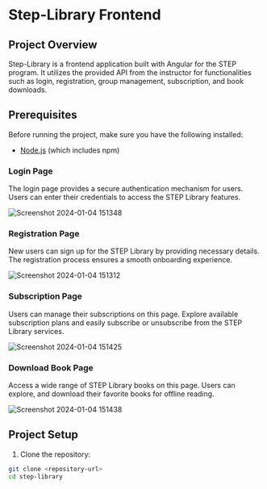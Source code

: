 # Step-Library Frontend

## Project Overview

Step-Library is a frontend application built with Angular for the STEP program. It utilizes the provided API from the instructor for functionalities such as login, registration, group management, subscription, and book downloads.

## Prerequisites

Before running the project, make sure you have the following installed:

- [Node.js](https://nodejs.org/) (which includes npm)

### Login Page

The login page provides a secure authentication mechanism for users. Users can enter their credentials to access the STEP Library features.

![Screenshot 2024-01-04 151348](https://github.com/sreyounpann/Step-Library/assets/83297826/170915cb-a955-41c8-8059-44129d613d11)


### Registration Page

New users can sign up for the STEP Library by providing necessary details. The registration process ensures a smooth onboarding experience.

![Screenshot 2024-01-04 151312](https://github.com/sreyounpann/Step-Library/assets/83297826/6189440e-b3b8-4214-8036-5056de11df40)


### Subscription Page

Users can manage their subscriptions on this page. Explore available subscription plans and easily subscribe or unsubscribe from the STEP Library services.

![Screenshot 2024-01-04 151425](https://github.com/sreyounpann/Step-Library/assets/83297826/56a384a0-f68d-4a53-ac28-e853dad662b5)


### Download Book Page

Access a wide range of STEP Library books on this page. Users can explore, and download their favorite books for offline reading.

![Screenshot 2024-01-04 151438](https://github.com/sreyounpann/Step-Library/assets/83297826/fa8a276c-b0c5-42cd-81dd-94e8caeb83c6)




## Project Setup

1. Clone the repository:

```bash
git clone <repository-url>
cd step-library



